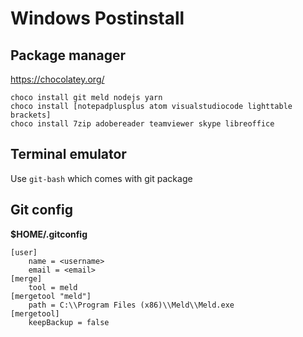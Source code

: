 Windows Postinstall
===================

Package manager
---------------

<https://chocolatey.org/>

```
choco install git meld nodejs yarn
choco install [notepadplusplus atom visualstudiocode lighttable brackets]
choco install 7zip adobereader teamviewer skype libreoffice
```

Terminal emulator
-----------------

Use `git-bash` which comes with git package

Git config
----------

**$HOME/.gitconfig**

```
[user]
    name = <username>
    email = <email>
[merge]
    tool = meld
[mergetool "meld"]
    path = C:\\Program Files (x86)\\Meld\\Meld.exe
[mergetool]
    keepBackup = false
```

